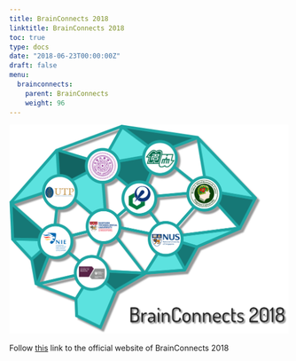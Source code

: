 ```yaml
---
title: BrainConnects 2018
linktitle: BrainConnects 2018
toc: true
type: docs
date: "2018-06-23T00:00:00Z"
draft: false
menu:
  brainconnects:
    parent: BrainConnects
    weight: 96
---
```


![poster](/events/brainconnects/2018.png)

Follow [this](https://sites.google.com/site/brainconnects2018/) link to the official website of BrainConnects 2018
